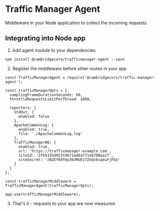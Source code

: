 # Traffic Manager Agent

Middleware in your Node application to collect the incoming requests.

## Integrating into Node app

1. Add agent module to your dependencies

```
npm install @cambridgecore/trafficmanager-agent --save
```

2. Register the middleware before other routes in your app

```
const TrafficManagerAgent = require('@cambridgecore/traffic-manager-agent');

const trafficManagerOpts = {
  samplingFrameDurationSeconds: 60,
  throttleRequestsLimitPerThread: 1000,

  reporters: {
    StdOut: {
      enabled: false
    },
    ApacheCommonLog: {
      enabled: true,
      file: './ApacheCommonLog.log'
    },
    TrafficManagerHQ: {
      enabled: true,
      url: 'https://trafficmanager.example.com',
      siteId: '2fb5193d923f4b71ad6a771e8700aa1f',
      siteSecret: 'zN2EY69fmy303MUEs7ZkQv8sqeuFjFEp'
    }
  }
};

const trafficManagerMiddleware = TrafficManagerAgent(trafficManagerOpts);

app.use(trafficManagerMiddleware);
```

3. That's it - requests to your app are now measured.
